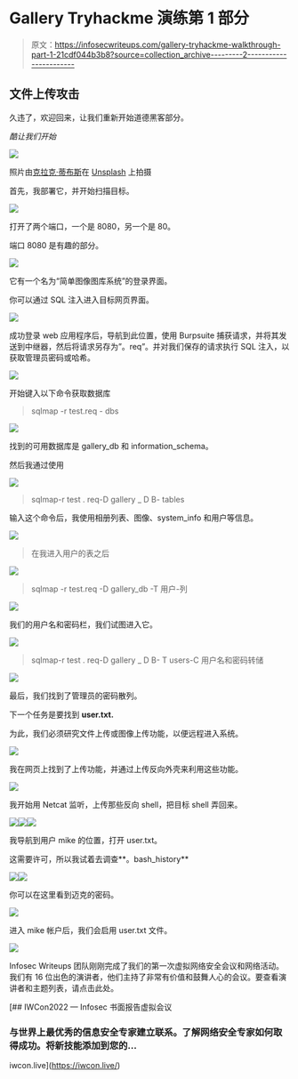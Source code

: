 # Gallery Tryhackme 演练第 1 部分

> 原文：<https://infosecwriteups.com/gallery-tryhackme-walkthrough-part-1-21cdf044b3b8?source=collection_archive---------2----------------------->

## **文件上传攻击**

久违了，欢迎回来，让我们重新开始道德黑客部分。

*酷让我们开始*

![](img/ad5536639e19ef1a90fb77a9749ce6ca.png)

照片由[克拉克·蒂布斯](https://unsplash.com/@clarktibbs?utm_source=medium&utm_medium=referral)在 [Unsplash](https://unsplash.com?utm_source=medium&utm_medium=referral) 上拍摄

首先，我部署它，并开始扫描目标。

![](img/6e8fd5dcd84c582f394d0c47e0044bcb.png)

打开了两个端口，一个是 8080，另一个是 80。

端口 8080 是有趣的部分。

![](img/04a4f7caa3f70ddbde61b804992fe73c.png)

它有一个名为“简单图像图库系统”的登录界面。

你可以通过 SQL 注入进入目标网页界面。

![](img/29d6367f9db883655988cb0e1bd61185.png)

成功登录 web 应用程序后，导航到此位置，使用 Burpsuite 捕获请求，并将其发送到中继器，然后将请求另存为”。req”。并对我们保存的请求执行 SQL 注入，以获取管理员密码或哈希。

![](img/fedae347c5bed86d551e2cc695fde295.png)

开始键入以下命令获取数据库

> sqlmap -r test.req - dbs

![](img/8574957952b75334de0fc0d435a317b0.png)

找到的可用数据库是 gallery_db 和 information_schema。

然后我通过使用

![](img/2ae29cdc6e1533aa760e949fcd4b1dea.png)

> sqlmap-r test . req-D gallery _ D B- tables

输入这个命令后，我使用相册列表、图像、system_info 和用户等信息。

![](img/de0b1149c087b4203ecb05f5f56ec25c.png)

> 在我进入用户的表之后

![](img/1d92f30b1bc8f95f7a88f1e76a61ed10.png)

> sqlmap -r test.req -D gallery_db -T 用户-列

![](img/e410cf9fdc0352b40aa9c6208af73256.png)

我们的用户名和密码栏，我们试图进入它。

![](img/9a9deb5b7a6ca71fefb679877ff84128.png)

> sqlmap-r test . req-D gallery _ D B- T users-C 用户名和密码转储

![](img/46f3263ea915cf3437873e4ebc3ae6b3.png)

最后，我们找到了管理员的密码散列。

下一个任务是要找到 **user.txt.**

为此，我们必须研究文件上传或图像上传功能，以便远程进入系统。

![](img/bc364313ba68a151d2a3f1131cf75860.png)

我在网页上找到了上传功能，并通过上传反向外壳来利用这些功能。

![](img/5ad6cadff3841345ef4142ba15040d0e.png)

我开始用 Netcat 监听，上传那些反向 shell，把目标 shell 弄回来。

![](img/cbfeacd8bbd5b4294275c298a5d5828c.png)![](img/607a78883d0a2ef46f85e78d1487ce9a.png)![](img/ad90a87bbc25654ce54069c7100df768.png)

我导航到用户 mike 的位置，打开 user.txt。

这需要许可，所以我试着去调查**。bash_history**

![](img/2d1dfa5c0d03f4af8dfb74d3a58f4471.png)![](img/f236ec9a9738cfaa85f80c7a5021246f.png)

你可以在这里看到迈克的密码。

![](img/6305f49752053d1db7a7fd07154eaf1e.png)

进入 mike 帐户后，我们会启用 user.txt 文件。

![](img/d6ca2ff86918442d061c515e48445d1c.png)

Infosec Writeups 团队刚刚完成了我们的第一次虚拟网络安全会议和网络活动。我们有 16 位出色的演讲者，他们主持了非常有价值和鼓舞人心的会议。要查看演讲者和主题列表，请点击此处。

[](https://iwcon.live/) [## IWCon2022 — Infosec 书面报告虚拟会议

### 与世界上最优秀的信息安全专家建立联系。了解网络安全专家如何取得成功。将新技能添加到您的…

iwcon.live](https://iwcon.live/)
